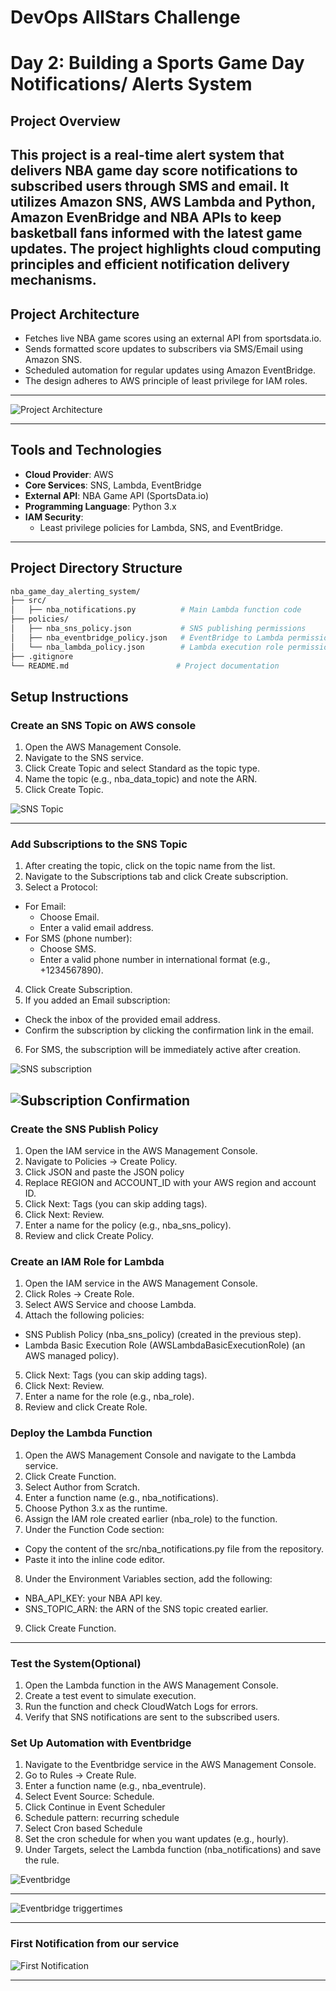 # DevOps AllStars Challenge

# Day 2: Building a Sports Game Day Notifications/ Alerts System


## **Project Overview**

This project is a real-time alert system that delivers NBA game day score notifications to subscribed users through SMS and email. It utilizes **Amazon SNS**, **AWS Lambda and Python**, **Amazon EvenBridge** and **NBA APIs** to keep basketball fans informed with the latest game updates. The project highlights cloud computing principles and efficient notification delivery mechanisms.
---

## **Project Architecture**
- Fetches live NBA game scores using an external API from  sportsdata.io.
- Sends formatted score updates to subscribers via SMS/Email using Amazon SNS.
- Scheduled automation for regular updates using Amazon EventBridge.
- The design adheres to AWS principle of least privilege for IAM roles.

---


![Project Architecture](er.png)

---

## **Tools and Technologies**
- **Cloud Provider**: AWS
- **Core Services**: SNS, Lambda, EventBridge
- **External API**: NBA Game API (SportsData.io)
- **Programming Language**: Python 3.x
- **IAM Security**:
  - Least privilege policies for Lambda, SNS, and EventBridge.

---

## **Project Directory Structure**
```bash
nba_game_day_alerting_system/
├── src/
│   ├── nba_notifications.py          # Main Lambda function code
├── policies/
│   ├── nba_sns_policy.json           # SNS publishing permissions
│   ├── nba_eventbridge_policy.json   # EventBridge to Lambda permissions
│   └── nba_lambda_policy.json        # Lambda execution role permissions
├── .gitignore
└── README.md                        # Project documentation
```

## **Setup Instructions**


### **Create an SNS Topic on AWS console**

1. Open the AWS Management Console.
2. Navigate to the SNS service.
3. Click Create Topic and select Standard as the topic type.
4. Name the topic (e.g., nba_data_topic) and note the ARN.
5. Click Create Topic.


![SNS Topic](er.png)

---

### **Add Subscriptions to the SNS Topic**

1. After creating the topic, click on the topic name from the list.
2. Navigate to the Subscriptions tab and click Create subscription.
3. Select a Protocol:
- For Email:
  - Choose Email.
  - Enter a valid email address.
- For SMS (phone number):
  - Choose SMS.
  - Enter a valid phone number in international format (e.g., +1234567890).

4. Click Create Subscription.
5. If you added an Email subscription:
- Check the inbox of the provided email address.
- Confirm the subscription by clicking the confirmation link in the email.
6. For SMS, the subscription will be immediately active after creation.


![SNS subscription](er.png)

##

![Subscription Confirmation](er.png)
---


### **Create the SNS Publish Policy**

1. Open the IAM service in the AWS Management Console.
2. Navigate to Policies → Create Policy.
3. Click JSON and paste the JSON policy 
4. Replace REGION and ACCOUNT_ID with your AWS region and account ID.
5. Click Next: Tags (you can skip adding tags).
6. Click Next: Review.
7. Enter a name for the policy (e.g., nba_sns_policy).
8. Review and click Create Policy.

### **Create an IAM Role for Lambda**
1. Open the IAM service in the AWS Management Console.
2. Click Roles → Create Role.
3. Select AWS Service and choose Lambda.
4. Attach the following policies:
- SNS Publish Policy (nba_sns_policy) (created in the previous step).
- Lambda Basic Execution Role (AWSLambdaBasicExecutionRole) (an AWS managed policy).
5. Click Next: Tags (you can skip adding tags).
6. Click Next: Review.
7. Enter a name for the role (e.g., nba_role).
8. Review and click Create Role.



### **Deploy the Lambda Function**

1. Open the AWS Management Console and navigate to the Lambda service.
2. Click Create Function.
3. Select Author from Scratch.
4. Enter a function name (e.g., nba_notifications).
5. Choose Python 3.x as the runtime.
6. Assign the IAM role created earlier (nba_role) to the function.
7. Under the Function Code section:
- Copy the content of the src/nba_notifications.py file from the repository.
- Paste it into the inline code editor.
8. Under the Environment Variables section, add the following:
- NBA_API_KEY: your NBA API key.
- SNS_TOPIC_ARN: the ARN of the SNS topic created earlier.
9. Click Create Function.

---

### **Test the System**(Optional)
1. Open the Lambda function in the AWS Management Console.
2. Create a test event to simulate execution.
3. Run the function and check CloudWatch Logs for errors.
4. Verify that SNS notifications are sent to the subscribed users.



### **Set Up Automation with Eventbridge**
1. Navigate to the Eventbridge service in the AWS Management Console.
2. Go to Rules → Create Rule.
3. Enter a function name (e.g., nba_eventrule).
4. Select Event Source: Schedule.
5. Click Continue in Event Scheduler
6. Schedule pattern: recurring schedule
7. Select Cron based Schedule
8. Set the cron schedule for when you want updates (e.g., hourly).
9. Under Targets, select the Lambda function (nba_notifications) and save the rule.

![Eventbridge](er.png)

---


![Eventbridge triggertimes](er.png)

---


### **First Notification from our service**

![First Notification](er.png)


---
